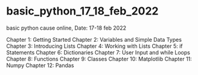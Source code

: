 # basic_python_17_18_feb_2022
basic python cause online, Date: 17-18 feb 2022

Chapter 1: Getting Started 
Chapter 2: Variables and Simple Data Types 
Chapter 3: Introducing Lists
Chapter 4: Working with Lists 
Chapter 5: if Statements 
Chapter 6: Dictionaries 
Chapter 7: User Input and while Loops 
Chapter 8: Functions 
Chapter 9: Classes
Chapter 10: Matplotlib
Chapter 11: Numpy
Chapter 12: Pandas

